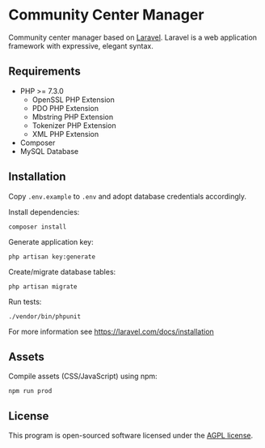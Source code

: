Community Center Manager
========================

Community center manager based on [Laravel](https://laravel.com/). Laravel is a web application framework with expressive, elegant syntax.

Requirements
------------

* PHP >= 7.3.0
    * OpenSSL PHP Extension
    * PDO PHP Extension
    * Mbstring PHP Extension
    * Tokenizer PHP Extension
    * XML PHP Extension
* Composer
* MySQL Database

Installation
------------

Copy `.env.example` to `.env` and adopt database credentials accordingly.

Install dependencies:

    composer install

Generate application key:

    php artisan key:generate

Create/migrate database tables:

    php artisan migrate

Run tests:

    ./vendor/bin/phpunit

For more information see https://laravel.com/docs/installation

Assets
------

Compile assets (CSS/JavaScript) using npm:

    npm run prod

License
-------

This program is open-sourced software licensed under the [AGPL license](https://www.gnu.org/licenses/agpl-3.0.en.html).
